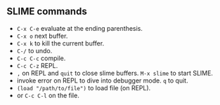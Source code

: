 ## SLIME commands
- `C-x C-e` evaluate at the ending parenthesis.
- `C-x o` next buffer.
- `C-x k` to kill the current buffer.
- `C-/` to undo.
- `C-c C-c` compile.
- `C-c C-z` REPL.
- `,` on REPL and `quit` to close slime buffers. `M-x slime` to start SLIME.
- invoke error on REPL to dive into debugger mode. `q` to quit.
- `(load "/path/to/file")` to load file (on REPL).
- or `C-c C-l` on the file.
